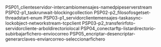 PSP01_clienteservidor-intercambiomensajes-namedpipeserverstream
PSP02-p1_taskrunwait-blockingcollection
PSP02-p2_filosofosgetset-threadstart-enum
PSP03-p1_servidorclientemensajes-taskasync-lockobject-networkstream-tcpclient
PSP03-p2_transferirfoto-servidorcliente-arboldirectoriolocal
PSP04_conectarftp-listardirectorio-subirbajarfichero-enviocorreo
PSP05_encriptar-desencriptar-generarclaves-enviarcorreo-seleccionarfichero
